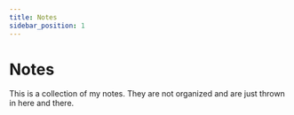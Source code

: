 ```yaml
---
title: Notes
sidebar_position: 1
---
```


# Notes 

This is a collection of my notes. They are not organized and are just thrown in here and there.

